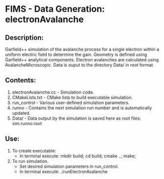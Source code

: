 # FIMS - Data Generation: electronAvalanche
## Description:
Garfield++ simulation of the avalanche process for a single electron within a uniform electric field to determine the gain.
Geometry is defined using Garfield++ analytical components.
Electron avalanches are calculated using AvalancheMicroscopic.
Data is ouput to the directory Data/ in root format.

## Contents:
1. electronAvalanche.cc - Simulation code.
2. CMakeLists.txt - CMake lists to build executable simulation.
3. run_control - Various user-defined simulation parameters.
4. runno - Contains the next simulation run number and is automatically updated.
5. Data/ - Data output by the simulation is saved here as root files: sim.runno.root

## Use:
1. To create executable:
   * In terminal execute: mkdir build; cd build; cmake ..; make;
2. To run simulation.
   * Set desired simulation parameters in run_control.
   * In terminal execute: ./runElectronAvalanche
